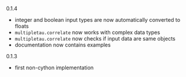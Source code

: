 0.1.4
- integer and boolean input types are now automatically converted to floats
- `multipletau.correlate` now works with complex data types
- `multipletau.correlate` now checks if input data are same objects
- documentation now contains examples

0.1.3
- first non-cython implementation
